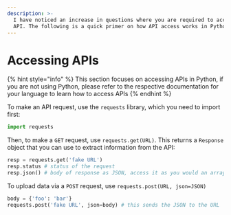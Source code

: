 ```yaml
---
description: >-
  I have noticed an increase in questions where you are required to access an
  API. The following is a quick primer on how API access works in Python
---
```


# Accessing APIs

{% hint style="info" %}
This section focuses on accessing APIs in Python, if you are not using Python, please refer to the respective documentation for your language to learn how to access APIs
{% endhint %}

To make an API request, use the `requests` library, which you need to import first:

```python
import requests
```

Then, to make a `GET` request, use `requests.get(URL)`. This returns a `Response` object that you can use to extract information from the API:

```python
resp = requests.get('fake URL')
resp.status # status of the request
resp.json() # body of response as JSON, access it as you would an array/dictionary
```

To upload data via a `POST` request, use `requests.post(URL, json=JSON)`

```python
body = {'foo': 'bar'}
requests.post('fake URL', json=body) # this sends the JSON to the URL
```
